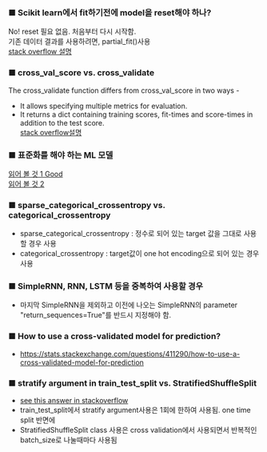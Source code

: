 ### ■ Scikit learn에서 fit하기전에 model을 reset해야 하나?
No! reset 필요 없음. 처음부터 다시 시작함. <br> 
기존 데이터 결과를 사용하려면, partial_fit()사용 <br>
[stack overflow 설명](https://stackoverflow.com/questions/49841324/what-does-calling-fit-multiple-times-on-the-same-model-do)

### ■ cross_val_score vs. cross_validate
The cross_validate function differs from cross_val_score in two ways -
* It allows specifying multiple metrics for evaluation.
* It returns a dict containing training scores, fit-times and score-times in addition to the test score. <br>
[stack overflow설명](https://datascience.stackexchange.com/questions/28441/what-is-the-difference-between-cross-validate-and-cross-val-score)

### ■ 표준화를 해야 하는 ML 모델
[읽어 볼 것 1 Good](https://www.listendata.com/2017/04/how-to-standardize-variable-in-regression.html) <br>
[읽어 볼 것 2](https://builtin.com/data-science/when-and-why-standardize-your-data)

### ■ sparse_categorical_crossentropy vs. categorical_crossentropy
* sparse_categorical_crossentropy : 정수로 되어 있는 target 값을 그대로 사용할 경우 사용
* categorical_crossentropy : target값이 one hot encoding으로 되어 있는 경우 사용

### ■ SimpleRNN, RNN, LSTM 등을 중복하여 사용할 경우
* 마지막 SimpleRNN을 제외하고 이전에 나오는 SimpleRNN의 parameter "return_sequences=True"를 반드시 지정해야 함.

### ■ How to use a cross-validated model for prediction?
* https://stats.stackexchange.com/questions/411290/how-to-use-a-cross-validated-model-for-prediction

### ■ stratify argument in train_test_split vs. StratifiedShuffleSplit
* [see this answer in stackoverflow](https://stackoverflow.com/questions/61299828/stratify-argument-in-train-test-split-vs-stratifiedshufflesplit)
* train_test_split에서 stratify argument사용은 1회에 한하여 사용됨. one time split 반면에
* StratifiedShuffleSplit class 사용은 cross validation에서 사용되면서 반복적인 batch_size로 나눌때마다 사용됨
